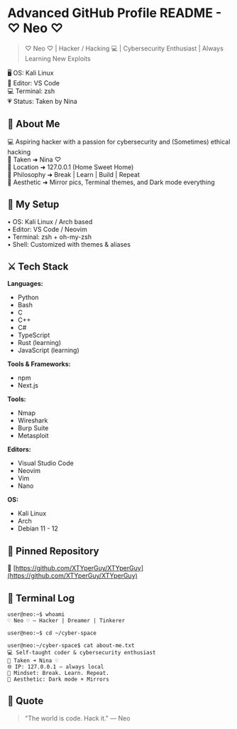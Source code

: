 # Advanced GitHub Profile README - ♡ Neo ♡

> ♡ Neo ♡ | Hacker / Hacking 💻 | Cybersecurity Enthusiast | Always Learning New Exploits

🖥️ OS: Kali Linux  
📝 Editor: VS Code  
💻 Terminal: zsh  
💗 Status: Taken by Nina  

## 🧠 About Me

💻 Aspiring hacker with a passion for cybersecurity and (Sometimes) ethical hacking  
💍 Taken ➜ Nina ♡  
📍 Location ➜ 127.0.0.1 (Home Sweet Home)  
🧠 Philosophy ➜ Break | Learn | Build | Repeat  
🖤 Aesthetic ➜ Mirror pics, Terminal themes, and Dark mode everything  

## 🔧 My Setup

• OS: Kali Linux / Arch based  
• Editor: VS Code / Neovim  
• Terminal: zsh + oh-my-zsh  
• Shell: Customized with themes & aliases

## ⚔️ Tech Stack

**Languages:**  
- Python  
- Bash  
- C
- C++
- C#
- TypeScript
- Rust (learning)
- JavaScript (learning)

**Tools & Frameworks:**
- npm
- Next.js

**Tools:**  
- Nmap  
- Wireshark  
- Burp Suite  
- Metasploit

**Editors:**  
- Visual Studio Code  
- Neovim
- Vim
- Nano

**OS:**  
- Kali Linux  
- Arch  
- Debian 11 - 12

## 📌 Pinned Repository

🔗 [https://github.com/XTYperGuy/XTYperGuy](https://github.com/XTYperGuy/XTYperGuy)

## 🧪 Terminal Log

```
user@neo:~$ whoami  
♡ Neo ♡ — Hacker | Dreamer | Tinkerer

user@neo:~$ cd ~/cyber-space

user@neo:~/cyber-space$ cat about-me.txt  
💻 Self-taught coder & cybersecurity enthusiast  
💍 Taken ➜ Nina ♡  
🌐 IP: 127.0.0.1 — always local  
🧠 Mindset: Break. Learn. Repeat.  
📸 Aesthetic: Dark mode + Mirrors  
```

## 💬 Quote

> "The world is code. Hack it." — Neo
